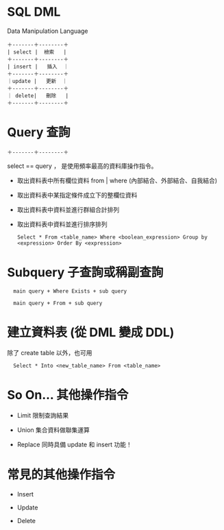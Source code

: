 # SQL DML
Data Manipulation Language

    ＋-------＋--------＋
    | select |  檢索   |
    ＋-------＋--------＋
    | insert |   插入  ｜   
    ＋-------＋--------＋
    ｜update |   更新  ｜
    ＋-------＋--------＋
    ｜ delete|   刪除   |
    ＋-------＋--------＋
    
# Query 查詢
    ＋-------＋--------＋

select == query ， 是使用頻率最高的資料庫操作指令。

* 取出資料表中所有欄位資料 from | where (內部結合、外部結合、自我結合)

* 取出資料表中某指定條件成立下的整欄位資料

* 取出資料表中資料並進行群組合計排列

* 取出資料表中資料並進行排序排列

      Select * From <table_name> Where <boolean_expression> Group by <expression> Order By <expression>
      
# Subquery 子查詢或稱副查詢

      main query + Where Exists + sub query 

      main query + From + sub query
      
# 建立資料表 (從 DML 變成 DDL)

   除了 create table 以外，也可用 
   
      Select * Into <new_table_name> From <table_name> 

# So On... 其他操作指令

* Limit 限制查詢結果

* Union 集合資料做聯集運算

* Replace 同時具備 update 和 insert 功能！

# 常見的其他操作指令

* Insert

* Update

* Delete

      


 
  
